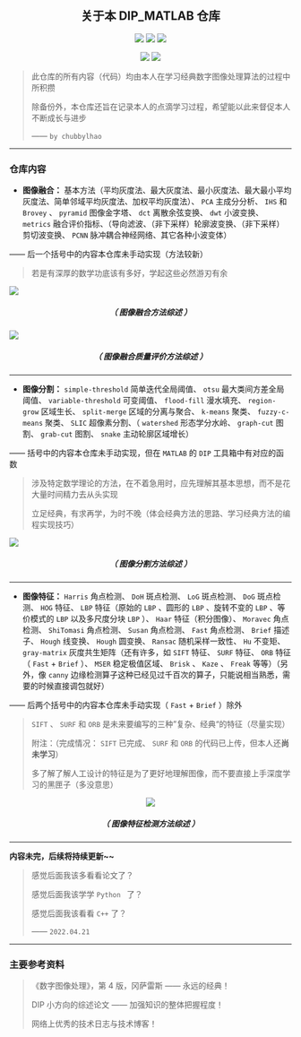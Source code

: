 <h2 align = "center">关于本 DIP_MATLAB 仓库</h2>

<p align="center">
    <img src="https://img.shields.io/badge/DIP__MATLAB-by%20chubbylhao-brightgreen" />
    <img src="https://img.shields.io/badge/license-MIT-brightgreen" />
    <img src="https://img.shields.io/badge/purpose-study%20and%20backup-red" />
</p>

<p align="center">
    <img src="https://img.shields.io/badge/language-MATLAB-blue" />
    <img src="https://img.shields.io/badge/institution-HIT--ISE-blue" />
</p>

> 此仓库的所有内容（代码）均由本人在学习经典数字图像处理算法的过程中所积攒
>
> 除备份外，本仓库还旨在记录本人的点滴学习过程，希望能以此来督促本人不断成长与进步
>
> —— `by chubbylhao`

------

### 仓库内容

- **图像融合：** 基本方法（平均灰度法、最大灰度法、最小灰度法、最大最小平均灰度法、简单邻域平均灰度法、加权平均灰度法）、  `PCA` 主成分分析、 `IHS` 和 `Brovey` 、 `pyramid` 图像金字塔、 `dct` 离散余弦变换、 `dwt` 小波变换、 `metrics` 融合评价指标、（导向滤波、（非下采样）轮廓波变换、（非下采样）剪切波变换、 `PCNN` 脉冲耦合神经网络、其它各种小波变体）

—— 后一个括号中的内容本仓库未手动实现（方法较新）

> 若是有深厚的数学功底该有多好，学起这些必然游刃有余

![](https://raw.githubusercontent.com/chubbylhao/myPics/012bd7561d95012f645ed4cfe8fcd1777c53554e/imageFusion/%E5%9B%BE%E5%83%8F%E8%9E%8D%E5%90%88.svg)

<h5 align = "center"> （ 图像融合方法综述 ） </h5>

![](https://raw.githubusercontent.com/chubbylhao/myPics/637393017ed3295900ab1af356d2ae44c9658a59/imageFusion/Metrics.svg)

<h5 align = "center"> （ 图像融合质量评价方法综述 ） </h5>

------

- **图像分割：** `simple-threshold` 简单迭代全局阈值、  `otsu` 最大类间方差全局阈值、 `variable-threshold` 可变阈值、 `flood-fill` 漫水填充、 `region-grow` 区域生长、 `split-merge` 区域的分离与聚合、 `k-means` 聚类、 `fuzzy-c-means` 聚类、 `SLIC` 超像素分割、（ `watershed` 形态学分水岭、 `graph-cut` 图割、 `grab-cut` 图割、  `snake` 主动轮廓区域增长）

—— 括号中的内容本仓库未手动实现，但在 `MATLAB` 的 `DIP` 工具箱中有对应的函数

> 涉及特定数学理论的方法，在不着急用时，应先理解其基本思想，而不是花大量时间精力去从头实现
>
> 立足经典，有求再学，为时不晚（体会经典方法的思路、学习经典方法的编程实现技巧）

![](https://raw.githubusercontent.com/chubbylhao/myPics/7488a2120ecfb3226e29633f09e8275e006a0e9d/imageSegmentation/imageSegmentation.svg)

<h5 align = "center"> （ 图像分割方法综述 ） </h5>

- ------

- **图像特征：** `Harris` 角点检测、 `DoH` 斑点检测、 `LoG` 斑点检测、 `DoG` 斑点检测、 `HOG` 特征、 `LBP` 特征（原始的 `LBP` 、圆形的 `LBP` 、旋转不变的 `LBP` 、等价模式的 `LBP` 以及多尺度分块 `LBP` ）、 `Haar` 特征（积分图像）、 `Moravec` 角点检测、 `ShiTomasi` 角点检测、 `Susan` 角点检测、 `Fast` 角点检测、 `Brief` 描述子、 `Hough` 线变换、 `Hough` 圆变换、 `Ransac` 随机采样一致性、 `Hu` 不变矩、 `gray-matrix` 灰度共生矩阵（还有许多，如 `SIFT` 特征、 `SURF` 特征、 `ORB` 特征（ `Fast` + `Brief` ）、 `MSER` 稳定极值区域、 `Brisk` 、 `Kaze` 、 `Freak` 等等）（另外，像 `canny` 边缘检测算子这种已经见过千百次的算子，只能说相当熟悉，需要的时候直接调包就好）

—— 后两个括号中的内容本仓库未手动实现（ `Fast` + `Brief` ）除外

> `SIFT` 、 `SURF` 和 `ORB` 是未来要编写的三种”复杂、经典“的特征（尽量实现）
>
> 附注：（完成情况： `SIFT` 已完成、 `SURF` 和 `ORB` 的代码已上传，但本人还**尚未学习**）
>
> 多了解了解人工设计的特征是为了更好地理解图像，而不要直接上手深度学习的黑匣子（多没意思）

<div align=center><img src="https://raw.githubusercontent.com/chubbylhao/myPics/05bd31e6d72a7ada8dc1748a5b08400ed1e8b74a/featureDetection/%E5%9B%BE%E5%83%8F%E7%89%B9%E5%BE%81.svg"></div>

<h5 align = "center"> （ 图像特征检测方法综述 ） </h5>

------

  **内容未完，后续将持续更新~~**

> 感觉后面我该多看看论文了？
>
> 感觉后面我该学学 `Python ` 了？
>
> 感觉后面我该看看 `C++` 了？
>
> —— `2022.04.21` 

------

### 主要参考资料

> 《数字图像处理》，第 4 版，冈萨雷斯 —— 永远的经典！
>
> DIP 小方向的综述论文 —— 加强知识的整体把握程度！
>
> 网络上优秀的技术日志与技术博客！